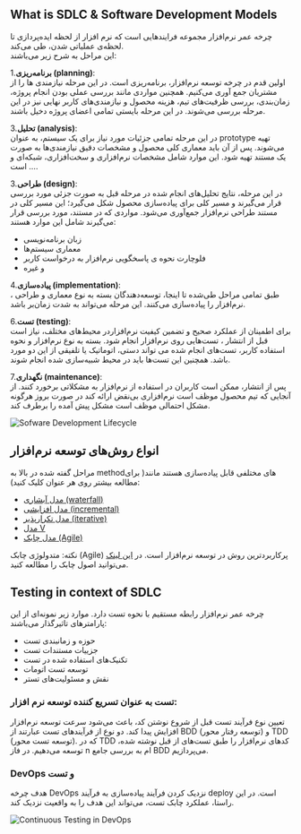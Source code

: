 ## What is SDLC & Software Development Models
<p> چرخه عمر نرم‌افزار مجموعه فرایندهایی است که نرم افزار از لحظه ایده‌پردازی تا لحظه‌ی عملیاتی شدن، طی می‌کند. <br>
این مراحل به شرح زیر می‌باشند:
  
1.**برنامه‌ریزی (planning)**: <br> اولین قدم در چرخه توسعه نرم‌افزار، برنامه‌ریزی است. در این مرحله نیازمندی ها را از مشتریان جمع آوری می‌کنیم. همچنین مواردی مانند بررسی عملی بودن انجام پروژه، زمان‌بندی، بررسی ظرفیت‌های تیم، هزینه محصول و نیازمندی‌های کاربر نهایی نیز در این مرحله بررسی می‌شوند. در این مرحله بایستی تمامی اعضای  پروژه دخیل باشند.

3.**تحلیل (analysis)**: <br> در این مرحله تمامی جزئیات مورد نیاز برای یک سیستم، به عنوان prototype تهیه می‌شوند. پس از آن  باید معماری کلی محصول و مشخصات دقیق نیازمندی‌ها به صورت یک مستند تهیه شود. این موارد شامل مشخصات نرم‌افزاری و سخت‌افزاری، شبکه‌ای و … است.

3.**طراحی (design)**: <br> در این مرحله، نتایج تحلیل‌های انجام شده در مرحله قبل به صورت جزئی‌ مورد بررسی قرار می‌گیرند و مسیر کلی برای پیاده‌سازی محصول شکل می‌گیرد؛ این مسیر کلی در مستند طراحی نرم‌افزار جمع‌آوری می‌شود. مواردی که در مستند، مورد بررسی قرار می‌گیرند شامل این موارد هستند:
  
- زبان برنامه‌نویسی
- معماری سیستم‌ها
- فلوچارت نحوه ی پاسخگویی نرم‌افزار به درخواست کاربر
- و غیره
  
4.**پیاده‌سازی (implementation)**: <br>
طبق تمامی مراحل طی‌شده تا اینجا، توسعه‌دهندگان بسته به نوع معماری و طراحی ، نرم‌افزار را پیاده‌سازی می‌کنند. این مرحله می‌تواند به شدت زمان‌بر باشد.

6.**تست (testing)**: <br>
برای اطمینان از عملکرد صحیح و تضمین کیفیت نرم‌افزاردر محیط‌های مختلف، نیاز است قبل از انتشار ، تست‌هایی روی نرم‌افزار انجام شود. بسته به نوع نرم‌افزار  و نحوه استفاده کاربر،  تست‌های انجام شده می تواند دستی، اتوماتیک یا تلفیقی از این دو مورد باشد. همچنین این تست‌ها باید در محیط شبیه‌سازی شده انجام شوند.

7.**نگهداری (maintenance)**: <br>
پس از انتشار، ممکن است کاربران در استفاده از نرم‌افزار به مشکلاتی برخورد کنند. از آنجایی که تیم محصول موظف است نرم‌افزاری  بی‌نقض ارائه کند در صورت بروز هرگونه مشکل احتمالی موظف است مشکل پیش آمده را برطرف کند. <br>
</p>

![Sofware Development Lifecycle](https://www.weetechsolution.com/wp-content/uploads/2022/12/Software-Development-Life-Cycle.png) <br>

## انواع روش‌های توسعه نرم‌افزار


<p>
مراحل گفته شده در بالا به method‌های مختلفی قابل پیاده‌سازی هستند مانند( برای مطالعه بیشتر روی هر عنوان کلیک کنید):

- [مدل آبشاری (waterfall)](https://cdn15.git.ir/03/Udemy%20SDLC%202022%20Software%20Development%20Life%20Cycle%20SDLC-git.ir/022-What%20is%20Waterfall%20Model-git.ir.mp4)
- [مدل افزایشی (incremental)](https://cdn15.git.ir/03/Udemy%20SDLC%202022%20Software%20Development%20Life%20Cycle%20SDLC-git.ir/025-What%20is%20Incremental%20Model-git.ir.mp4)
- [مدل تکرارپذیر (iterative)](https://cdn15.git.ir/03/Udemy%20SDLC%202022%20Software%20Development%20Life%20Cycle%20SDLC-git.ir/028-What%20is%20Iterative%20Model-git.ir.mp4)
- [مدل V](https://cdn15.git.ir/03/Udemy%20SDLC%202022%20Software%20Development%20Life%20Cycle%20SDLC-git.ir/031-What%20is%20V%20Model-git.ir.mp4)
- [مدل چابک (Agile)](https://cdn15.git.ir/03/Udemy%20SDLC%202022%20Software%20Development%20Life%20Cycle%20SDLC-git.ir/038-What%20is%20Agile%20Model-git.ir.mp4)
</p>
<p>

  نکته: متدولوژی چابک (Agile) پرکاربردترین روش در توسعه نرم‌افزار است. در 
  [این لینک](https://agilemanifesto.org/iso/pr/manifesto.html)
  می‌توانید اصول چابک را مطالعه کنید.
</p>

## Testing in context of SDLC

<p>
چرخه عمر نرم‌افزار رابطه مستقیم با نحوه تست دارد. موارد زیر نمونه‌ای از این پارامترهای تاثیرگذار می‌باشند: 

- حوزه و زمانبندی تست
- جزییات مستندات تست
- تکنیک‌های استفاده شده در تست
- توسعه تست اتومات
- نقش و مسئولیت‌های تستر

</p>

###  تست به عنوان تسریع کننده توسعه نرم افزار:

<p>
تعیین نوع فرآیند تست قبل از شروع نوشتن کد، باعث می‌شود سرعت توسعه نرم‌افزار افزایش پیدا کند. دو نوع از فرآیندهای تست عبارتند از
BDD 
(توسعه رفتار محور)
و
TDD
(توسعه تست محور).
که در
TDD 
کدهای نرم‌افزار را طبق تست‌های از قبل نوشته شده، توسعه می‌دهیم.
در فاز 
n
ام به بررسی جامع
BDD 
می‌پردازیم.

</p>

###  DevOps و تست 

<p>
هدف چرخه DevOps نزدیک کردن فرآیند پیاده‌سازی به فرآیند deploy است. در این  راستا، عملکرد چابک تست، می‌تواند این هدف را به واقعیت نزدیک کند.
</p>

![Continuous Testing in DevOps](https://www.softwaretestinghelp.com/wp-content/qa/uploads/2019/11/Continuous-Testing-In-DevOps.png)










